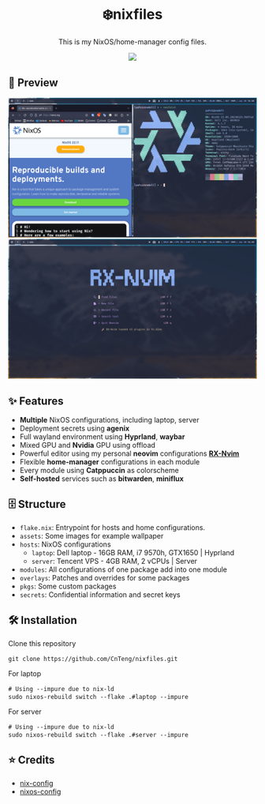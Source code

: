 <h1 align = "center">❄️nixfiles</h1>

<p align = "center">This is my NixOS/home-manager config files.</p>

<p align = "center">
  <a href = "https://nixos.org">
    <img src = "https://img.shields.io/static/v1?style=for-the-badge&logo=nixos&logoColor=white&label=&message=Built%20with%20Nix&color=8aadf4"/>
  </a>
</p>

## 🌟 Preview

![hyprland](./assets/screenshots/hyprland.png)
![neovim](./assets/screenshots/neovim.png)

## ✨ Features

- **Multiple** NixOS configurations, including laptop, server
- Deployment secrets using **agenix**
- Full wayland environment using **Hyprland**, **waybar**
- Mixed GPU and **Nvidia** GPU using offload
- Powerful editor using my personal **neovim** configurations **[RX-Nvim](https://github.com/CnTeng/RX-Nvim)**
- Flexible **home-manager** configurations in each module
- Every module using **Catppuccin** as colorscheme
- **Self-hosted** services such as **bitwarden**, **miniflux**

## 🗄 Structure

- `flake.nix`: Entrypoint for hosts and home configurations.
- `assets`: Some images for example wallpaper
- `hosts`: NixOS configurations
  - `laptop`: Dell laptop - 16GB RAM, i7 9570h, GTX1650 | Hyprland
  - `server`: Tencent VPS - 4GB RAM, 2 vCPUs | Server
- `modules`: All configurations of one package add into one module
- `overlays`: Patches and overrides for some packages
- `pkgs`: Some custom packages
- `secrets`: Confidential information and secret keys

## 🛠 Installation

Clone this repository

```shell
git clone https://github.com/CnTeng/nixfiles.git
```

For laptop

```shell
# Using --impure due to nix-ld
sudo nixos-rebuild switch --flake .#laptop --impure
```

For server

```shell
# Using --impure due to nix-ld
sudo nixos-rebuild switch --flake .#server --impure
```

## ⭐ Credits

- [nix-config](https://github.com/Misterio77/nix-config/tree/main)
- [nixos-config](https://github.com/MatthiasBenaets/nixos-config)
